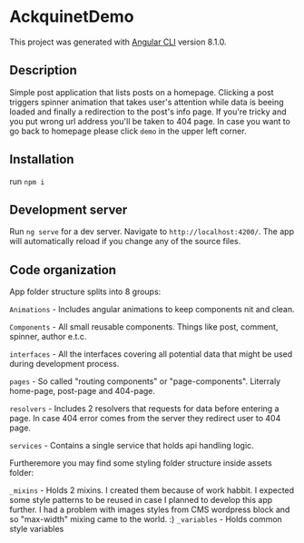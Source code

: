 # AckquinetDemo

This project was generated with [Angular CLI](https://github.com/angular/angular-cli) version 8.1.0.

## Description

Simple post application that lists posts on a homepage. Clicking a post triggers spinner animation that takes user's attention while data is beeing loaded and finally a redirection to the post's info page. If you're tricky and you put wrong url address you'll be taken to 404 page. In case you want to go back to homepage please click `demo` in the upper left corner.

## Installation

run `npm i`

## Development server

Run `ng serve` for a dev server. Navigate to `http://localhost:4200/`. The app will automatically reload if you change any of the source files.

## Code organization

App folder structure splits into 8 groups:

`Animations` - Includes angular animations to keep components nit and clean.

`Components` - All small reusable components. Things like post, comment, spinner, author e.t.c.

`interfaces` - All the interfaces covering all potential data that might be used during development process.

`pages` - So called "routing components" or "page-components". Literraly home-page, post-page and 404-page.

`resolvers` - Includes 2 resolvers that requests for data before entering a page. In case 404 error comes from the server they redirect user to 404 page.

`services` - Contains a single service that holds api handling logic.

Furtheremore you may find some styling folder structure inside assets folder:

`_mixins` - Holds 2 mixins. I created them because of work habbit. I expected some style patterns to be reused in case I planned to develop this app further. I had a problem with images styles from CMS wordpress block and so "max-width" mixing came to the world. :)
`_variables` - Holds common style variables
